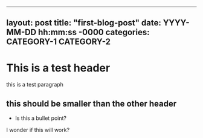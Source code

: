
---
layout: post
title: "first-blog-post"
date: YYYY-MM-DD hh:mm:ss -0000
categories: CATEGORY-1 CATEGORY-2
---

# This is a test header

this is a test paragraph

## this should be smaller than the other header

* Is this a bullet point?

I wonder if this will work?


